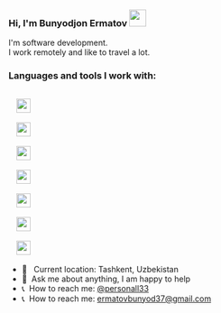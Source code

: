 ### Hi, I'm  Bunyodjon Ermatov <img src="https://i.giphy.com/gM5qFksULw54NMWyry.webp" width="30px">

I'm software development. <br/>
I work remotely and like to travel a lot.
<br/>

### Languages and tools I work with:

<code>
  <img src="https://upload.wikimedia.org/wikipedia/commons/thumb/6/61/HTML5_logo_and_wordmark.svg/768px-HTML5_logo_and_wordmark.svg.png" width="25px">
</code>
<code>
  <img src="https://upload.wikimedia.org/wikipedia/commons/thumb/6/62/CSS3_logo.svg/800px-CSS3_logo.svg.png" width="25px">
</code>
<code>
  <img src="https://getbootstrap.com/docs/5.0/assets/brand/bootstrap-logo.svg" width="25px">
</code>
<code>
  <img src="https://upload.wikimedia.org/wikipedia/commons/thumb/9/96/Sass_Logo_Color.svg/1280px-Sass_Logo_Color.svg.png" width="25px">
</code>
<code>
  <img src="https://w1.pngwing.com/pngs/136/126/png-transparent-javascript-logo-angularjs-nodejs-computer-programming-web-development-computer-software-jquery-yellow.png" width="25px">
</code>
<code>
  <img src="https://cdn1.iconfinder.com/data/icons/programing-development-8/24/react_logo-512.png" width="25px">
</code>
<code>
  <img src="https://upload.wikimedia.org/wikipedia/commons/thumb/3/33/Figma-logo.svg/1667px-Figma-logo.svg.png" width="25px">
</code>

- 📍 &nbsp; Current location: Tashkent, Uzbekistan
- 📝&nbsp; Ask me about anything, I am happy to help
- 📞&nbsp; How to reach me: [@personall33](telegram.org)
- 📞&nbsp; How to reach me: [ermatovbunyod37@gmail.com](gmail.com)
